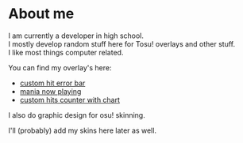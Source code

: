 # About me

I am currently a developer in high school.   
I mostly develop random stuff here for Tosu! overlays and other stuff.   
I like most things computer related.   

You can find my overlay's here:
 - [custom hit error bar](https://github.com/breadles5/customHitErrorBar)
 - [mania now playing](https://github.com/breadles5/maniaNowPlaying)
 - [custom hits counter with chart](https://github.com/breadles5/mania-hit-count-and-chart/)

 I also do graphic design for osu! skinning.

 I'll (probably) add my skins here later as well.